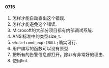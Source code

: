#### 0715
1. 怎样才能自动查出这个错误.
2. 怎样才能避免这个错误.
3. Microsoft的大部分项目都有内部调试系统.
4. ANSI标准中的类型size_t.
5. `while(cond_expr)NULL;`确实可行.
6. 用户编写的函数可以没有原型.
7. 把所有的告警信息都打开，除非有非常好的理由.
8. 使用lint.
